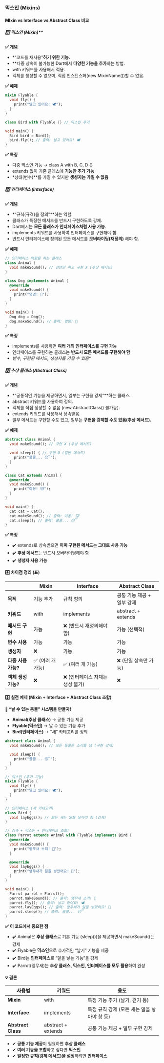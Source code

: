 ### 믹스인 (Mixins)

#### MIxin vs Interface vs Abstract Class 비교

##### 1️⃣ 믹스인 (Mixin)**



**✅ 개념**

- *“코드를 재사용”**하기 위한 기능.**
- **다중 상속이 불가능한 Dart에서 **다양한 기능을 추가**하는 방법.
- with 키워드를 사용해서 적용.
- 객체를 생성할 수 없으며, 직접 인스턴스화(new MixinName())할 수 없음.

**✅ 예제**

```dart
mixin Flyable {
  void fly() {
    print("날고 있어요! 🕊️");
  }
}

class Bird with Flyable {} // 믹스인 추가

void main() {
  Bird bird = Bird();
  bird.fly(); // 출력: 날고 있어요! 🕊️
}
```

**✅ 특징**

- 다중 믹스인 가능 → class A with B, C, D {}
- extends 없이 기존 클래스에 **기능만 추가 가능**
- *상태(변수)**를 가질 수 있지만 **생성자는 가질 수 없음**

##### **2️⃣ 인터페이스 (Interface)**

**✅ 개념**

- *“규칙(규격)을 정의”**하는 역할.
- 클래스가 특정한 메서드를 반드시 구현하도록 강제.
- Dart에서는 **모든 클래스가 인터페이스처럼 사용 가능**.
- implements 키워드를 사용하여 인터페이스를 구현해야 함.
- 반드시 인터페이스에 정의된 모든 메서드를 **오버라이딩(재정의)** 해야 함.



**✅ 예제**

```dart
// 인터페이스 역할을 하는 클래스
class Animal {
  void makeSound(); // 선언만 하고 구현 X (추상 메서드)
}

class Dog implements Animal {
  @override
  void makeSound() {
    print("멍멍! 🐶");
  }
}

void main() {
  Dog dog = Dog();
  dog.makeSound(); // 출력: 멍멍! 🐶
}
```

**✅ 특징**



-  implements를 사용하면 **여러 개의 인터페이스를 구현 가능**
-  인터페이스를 구현하는 클래스는 **반드시 모든 메서드를 구현해야 함**
-  *변수, 구현된 메서드, 생성자를 가질 수 있음**

##### **3️⃣ 추상 클래스 (Abstract Class)**



**✅ 개념**

- *“공통적인 기능을 제공하면서, 일부는 구현을 강제”**하는 클래스.
- abstract 키워드를 사용하여 정의.
- 객체를 직접 생성할 수 없음 (new AbstractClass() 불가능).
- extends 키워드를 사용해서 상속받음.
- 일부 메서드는 구현할 수도 있고, 일부는 **구현을 강제할 수도 있음(추상 메서드).**



**✅ 예제**

```dart
abstract class Animal {
  void makeSound(); // 구현 X (추상 메서드)

  void sleep() { // 구현 O (일반 메서드)
    print("쿨쿨... 😴");
  }
}

class Cat extends Animal {
  @override
  void makeSound() {
    print("야옹! 🐱");
  }
}

void main() {
  Cat cat = Cat();
  cat.makeSound(); // 출력: 야옹! 🐱
  cat.sleep(); // 출력: 쿨쿨... 😴
}
```

**✅ 특징**



- ✔️ extends로 상속받으면 **이미 구현된 메서드는 그대로 사용 가능**
- ✔️ **추상 메서드**는 반드시 오버라이딩해야 함
- ✔️ **생성자 사용 가능**

**4️⃣ 차이점 정리 (표)**

|                     | **Mixin**        | **Interface**                   | **Abstract Class**         |
| ------------------- | ---------------- | ------------------------------- | -------------------------- |
| **목적**            | 기능 추가        | 규칙 정의                       | 공통 기능 제공 + 일부 강제 |
| **키워드**          | with             | implements                      | abstract + extends         |
| **메서드 구현**     | 가능             | ❌ (반드시 재정의해야 함)        | 가능 (선택적)              |
| **변수 사용**       | 가능             | 가능                            | 가능                       |
| **생성자**          | ❌                | 가능                            | 가능                       |
| **다중 사용 가능?** | ✅ (여러 개 가능) | ✅ (여러 개 가능)                | ❌ (단일 상속만 가능)       |
| **객체 생성 가능?** | ❌                | ❌ (인터페이스 자체는 생성 불가) | ❌                          |

**5️⃣ 실전 예제 (Mixin + Interface + Abstract Class 조합)**



**🚀 “날 수 있는 동물” 시스템을 만들자!**

- **Animal(추상 클래스)** → 공통 기능 제공
- **Flyable(믹스인)** → 날 수 있는 기능 추가
- **Bird(인터페이스)** → “새” 카테고리를 정의

```dart
abstract class Animal {
  void makeSound(); // 모든 동물은 소리를 냄 (구현 강제)

  void sleep() {
    print("쿨쿨... 😴");
  }
}

// 믹스인 (추가 기능)
mixin Flyable {
  void fly() {
    print("날고 있어요! 🕊️");
  }
}

// 인터페이스 (새 카테고리)
class Bird {
  void layEggs(); // 모든 새는 알을 낳아야 함 (강제)
}

// 상속 + 믹스인 + 인터페이스 조합!
class Parrot extends Animal with Flyable implements Bird {
  @override
  void makeSound() {
    print("앵무새 소리! 🦜");
  }

  @override
  void layEggs() {
    print("앵무새가 알을 낳았어요! 🥚");
  }
}

void main() {
  Parrot parrot = Parrot();
  parrot.makeSound(); // 출력: 앵무새 소리! 🦜
  parrot.fly(); // 출력: 날고 있어요! 🕊️
  parrot.layEggs(); // 출력: 앵무새가 알을 낳았어요! 🥚
  parrot.sleep(); // 출력: 쿨쿨... 😴
}
```

**✅ 이 코드에서 중요한 점**



- ✔️ Animal은 **추상 클래스**로 기본 기능 (sleep())을 제공하면서 makeSound()는 강제
- ✔️ Flyable은 **믹스인**으로 추가적인 “날기” 기능을 제공
- ✔️ Bird는 **인터페이스**로 “알을 낳는 기능”을 강제
- ✔️ Parrot(앵무새)는 **추상 클래스, 믹스인, 인터페이스를 모두 활용**하여 완성

**💡 결론**

| **사용법**         | **키워드**         | **용도**                                     |
| ------------------ | ------------------ | -------------------------------------------- |
| **Mixin**          | with               | 특정 기능 추가 (날기, 걷기 등)               |
| **Interface**      | implements         | 특정 규칙 강제 (모든 새는 알을 낳아야 함 등) |
| **Abstract Class** | abstract + extends | 공통 기능 제공 + 일부 구현 강제              |

- ✔ **공통 기능 제공**이 필요하면 **추상 클래스**
- ✔ **여러 기능을 조합**하고 싶다면 **믹스인**
- ✔ **일정한 규칙(강제 메서드)을 설정**하려면 **인터페이스**

